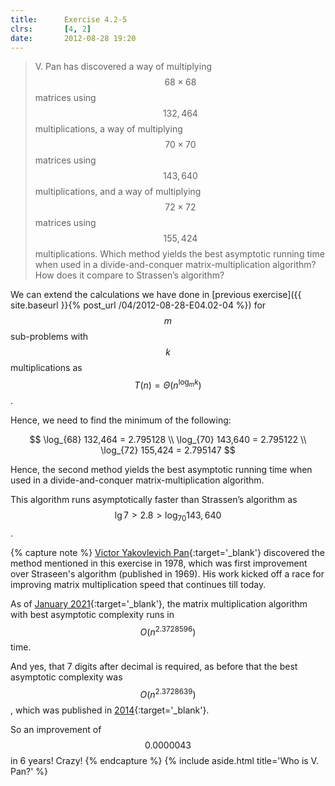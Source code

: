 ```yaml
---
title:      Exercise 4.2-5
clrs:       [4, 2]
date:       2012-08-28 19:20
---
```


> V. Pan has discovered a way of multiplying $$68 \times 68$$ matrices using $$132, 464$$ multiplications, a way of multiplying $$70 \times 70$$ matrices using $$143, 640$$ multiplications, and a way of multiplying $$72 \times 72$$ matrices using $$155, 424$$ multiplications. Which method yields the best asymptotic running time when used in a divide-and-conquer matrix-multiplication algorithm? How does it compare to Strassen’s algorithm?

We can extend the calculations we have done in [previous exercise]({{ site.baseurl }}{% post_url /04/2012-08-28-E04.02-04 %}) for $$m$$ sub-problems with $$k$$ multiplications as $$T(n) = \Theta(n^{\log_m k})$$.

Hence, we need to find the minimum of the following:

$$
\log_{68} 132,464 = 2.795128 \\
\log_{70} 143,640 = 2.795122 \\
\log_{72} 155,424 = 2.795147
$$

Hence, the second method yields the best asymptotic running time when used in a divide-and-conquer matrix-multiplication algorithm.

This algorithm runs asymptotically faster than Strassen’s algorithm as $$\lg 7 > 2.8 > \log_{70} 143,640$$.

{% capture note %}
[Victor Yakovlevich Pan](https://en.wikipedia.org/wiki/Victor_Pan 'Victor Yakovlevich Pan'){:target='_blank'} discovered the method mentioned in this exercise in 1978, which was first improvement over Straseen's algorithm (published in 1969). His work kicked off a race for improving matrix multiplication speed that continues till today.

As of [January 2021](https://arxiv.org/abs/2010.05846 'A Refined Laser Method and Faster Matrix Multiplication'){:target='_blank'}, the matrix multiplication algorithm with best asymptotic complexity runs in $$O(n^{2.3728596})$$ time.

And yes, that 7 digits after decimal is required, as before that the best asymptotic complexity was $$O(n^{2.3728639})$$, which was published in [2014](https://arxiv.org/abs/1401.7714 'Powers of Tensors and Fast Matrix Multiplication'){:target='_blank'}.

So an improvement of $$0.0000043$$ in 6 years! Crazy!
{% endcapture %}
{% include aside.html title='Who is V. Pan?' %}
